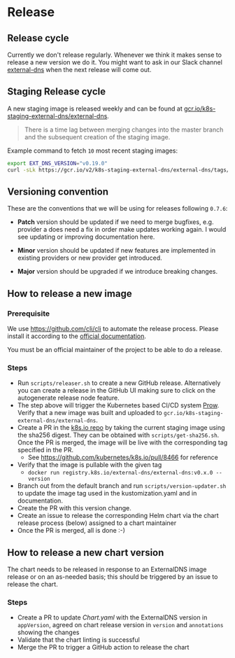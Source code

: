 # Release

## Release cycle

Currently we don't release regularly. Whenever we think it makes sense to release a new version we do it.
You might want to ask in our Slack channel [external-dns](https://kubernetes.slack.com/archives/C771MKDKQ) when the next release will come out.

## Staging Release cycle

A new staging image is released weekly and can be found at [gcr.io/k8s-staging-external-dns/external-dns](https://console.cloud.google.com/gcr/images/k8s-staging-external-dns/GLOBAL/external-dns?pli=1&inv=1&invt=AboL6Q).

> There is a time lag between merging changes into the master branch and the subsequent creation of the staging image.

Example command to fetch `10` most recent staging images:

```sh
export EXT_DNS_VERSION="v0.19.0"
curl -sLk https://gcr.io/v2/k8s-staging-external-dns/external-dns/tags/list | jq | grep "$EXT_DNS_VERSION" | tail -n 10
```

## Versioning convention

These are the conventions that we will be using for releases following `0.7.6`:

- **Patch** version should be updated if we need to merge bugfixes, e.g. provider a does need a fix in order make updates working again. I would see updating or improving documentation here.

- **Minor** version should be updated if new features are implemented in existing providers or new provider get introduced.

- **Major** version should be upgraded if we introduce breaking changes.

## How to release a new image

### Prerequisite

We use https://github.com/cli/cli to automate the release process. Please install it according to the [official documentation](https://github.com/cli/cli#installation).

You must be an official maintainer of the project to be able to do a release.

### Steps

- Run `scripts/releaser.sh` to create a new GitHub release. Alternatively you can create a release in the GitHub UI making sure to click on the autogenerate release node feature.
- The step above will trigger the Kubernetes based CI/CD system [Prow](https://prow.k8s.io/?repo=kubernetes-sigs%2Fexternal-dns). Verify that a new image was built and uploaded to `gcr.io/k8s-staging-external-dns/external-dns`.
- Create a PR in the [k8s.io repo](https://github.com/kubernetes/k8s.io) by taking the current staging image using the sha256 digest. They can be obtained with `scripts/get-sha256.sh`. Once the PR is merged, the image will be live with the corresponding tag specified in the PR.
  - See https://github.com/kubernetes/k8s.io/pull/8466 for reference
- Verify that the image is pullable with the given tag
  - `docker run registry.k8s.io/external-dns/external-dns:v0.x.0 --version`
- Branch out from the default branch and run `scripts/version-updater.sh` to update the image tag used in the kustomization.yaml and in documentation.
- Create the PR with this version change.
- Create an issue to release the corresponding Helm chart via the chart release process (below) assigned to a chart maintainer
- Once the PR is merged, all is done :-)

## How to release a new chart version

The chart needs to be released in response to an ExternalDNS image release or on an as-needed basis; this should be triggered by an issue to release the chart.

### Steps

- Create a PR to update _Chart.yaml_ with the ExternalDNS version in `appVersion`, agreed on chart release version in `version` and `annotations` showing the changes
- Validate that the chart linting is successful
- Merge the PR to trigger a GitHub action to release the chart
